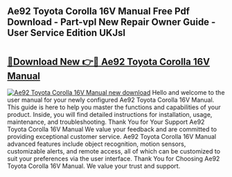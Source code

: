## Ae92 Toyota Corolla 16V Manual Free Pdf Download - Part-vpI New Repair Owner Guide - User Service Edition UKJsl

# <h2><a href="http://bc47997.oget.top/?id=Ae92+Toyota+Corolla+16V+Manual">🔗Download New 👉🔴 Ae92 Toyota Corolla 16V Manual</a></h2>

[![Ae92 Toyota Corolla 16V Manual new download](https://i.imgur.com/5g1atiW.png)](http://bc47997.oget.top/?id=Ae92+Toyota+Corolla+16V+Manual)
Hello and welcome to the user manual for your newly configured Ae92 Toyota Corolla 16V Manual. This guide is here to help you master the functions and capabilities of your product. Inside, you will find detailed instructions for installation, usage, maintenance, and troubleshooting. Thank You for Your Support Ae92 Toyota Corolla 16V Manual We value your feedback and are committed to providing exceptional customer service. Ae92 Toyota Corolla 16V Manual advanced features include object recognition, motion sensors, customizable alerts, and remote access, all of which can be customized to suit your preferences via the user interface. Thank You for Choosing Ae92 Toyota Corolla 16V Manual. We value your trust and support.

